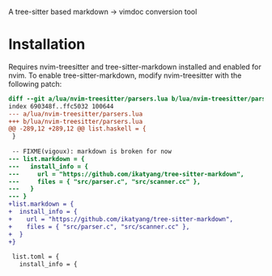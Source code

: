 A tree-sitter based markdown -> vimdoc conversion tool

# Installation

Requires nvim-treesitter and tree-sitter-markdown installed and enabled for nvim. To enable tree-sitter-markdown, modify nvim-treesitter with the following patch:

```patch
diff --git a/lua/nvim-treesitter/parsers.lua b/lua/nvim-treesitter/parsers.lua
index 690348f..ffc5032 100644
--- a/lua/nvim-treesitter/parsers.lua
+++ b/lua/nvim-treesitter/parsers.lua
@@ -289,12 +289,12 @@ list.haskell = {
 }
 
 -- FIXME(vigoux): markdown is broken for now
--- list.markdown = {
---   install_info = {
---     url = "https://github.com/ikatyang/tree-sitter-markdown",
---     files = { "src/parser.c", "src/scanner.cc" },
---   }
--- }
+list.markdown = {
+  install_info = {
+    url = "https://github.com/ikatyang/tree-sitter-markdown",
+    files = { "src/parser.c", "src/scanner.cc" },
+  }
+}
 
 list.toml = {
   install_info = {
```
